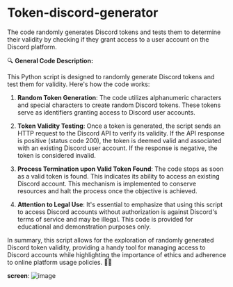 # Token-discord-generator
The code randomly generates Discord tokens and tests them to determine their validity by checking if they grant access to a user account on the Discord platform.

🔍 **General Code Description:**

This Python script is designed to randomly generate Discord tokens and test them for validity. Here's how the code works:

1. **Random Token Generation**: The code utilizes alphanumeric characters and special characters to create random Discord tokens. These tokens serve as identifiers granting access to Discord user accounts.

2. **Token Validity Testing**: Once a token is generated, the script sends an HTTP request to the Discord API to verify its validity. If the API response is positive (status code 200), the token is deemed valid and associated with an existing Discord user account. If the response is negative, the token is considered invalid.

3. **Process Termination upon Valid Token Found**: The code stops as soon as a valid token is found. This indicates its ability to access an existing Discord account. This mechanism is implemented to conserve resources and halt the process once the objective is achieved.

4. **Attention to Legal Use**: It's essential to emphasize that using this script to access Discord accounts without authorization is against Discord's terms of service and may be illegal. This code is provided for educational and demonstration purposes only.

In summary, this script allows for the exploration of randomly generated Discord token validity, providing a handy tool for managing access to Discord accounts while highlighting the importance of ethics and adherence to online platform usage policies. 🤖🔑

**screen**:
![image](https://github.com/yakoupy/Token-discord-generator/assets/143798854/d6223492-ea4c-4d41-9dd8-f696a3768679)
